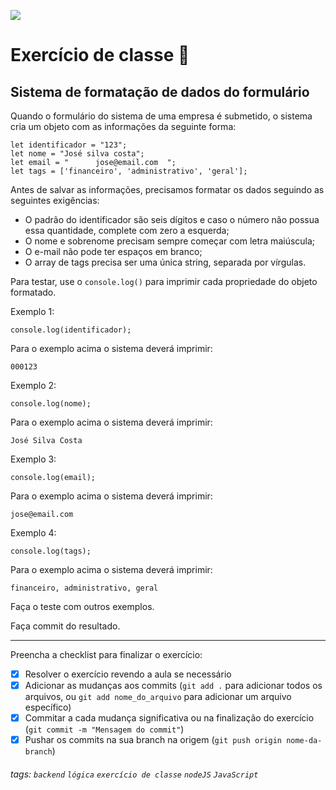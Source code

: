 ![](https://i.imgur.com/xG74tOh.png)

# Exercício de classe 🏫

## Sistema de formatação de dados do formulário

Quando o formulário do sistema de uma empresa é submetido, o sistema cria um objeto com as informações da seguinte forma:

```javascript=
let identificador = "123";
let nome = "José silva costa";
let email = "      jose@email.com  ";
let tags = ['financeiro', 'administrativo', 'geral'];
```

Antes de salvar as informações, precisamos formatar os dados seguindo as seguintes exigências:

-   O padrão do identificador são seis dígitos e caso o número não possua essa quantidade, complete com zero a esquerda;
-   O nome e sobrenome precisam sempre começar com letra maiúscula;
-   O e-mail não pode ter espaços em branco;
-   O array de tags precisa ser uma única string, separada por vírgulas.

Para testar, use o `console.log()` para imprimir cada propriedade do objeto formatado.

Exemplo 1:

```javascript=
console.log(identificador);
```

Para o exemplo acima o sistema deverá imprimir:

```
000123
```

Exemplo 2:

```javascript=
console.log(nome);
```

Para o exemplo acima o sistema deverá imprimir:

```
José Silva Costa
```

Exemplo 3:

```javascript=
console.log(email);
```

Para o exemplo acima o sistema deverá imprimir:

```
jose@email.com
```

Exemplo 4:

```javascript=
console.log(tags);
```

Para o exemplo acima o sistema deverá imprimir:

```
financeiro, administrativo, geral
```

Faça o teste com outros exemplos.

Faça commit do resultado.

---

Preencha a checklist para finalizar o exercício:

-   [x] Resolver o exercício revendo a aula se necessário
-   [x] Adicionar as mudanças aos commits (`git add .` para adicionar todos os arquivos, ou `git add nome_do_arquivo` para adicionar um arquivo específico)
-   [x] Commitar a cada mudança significativa ou na finalização do exercício (`git commit -m "Mensagem do commit"`)
-   [x] Pushar os commits na sua branch na origem (`git push origin nome-da-branch`)

###### tags: `backend` `lógica` `exercício de classe` `nodeJS` `JavaScript`

